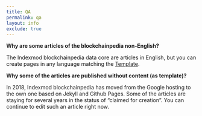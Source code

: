 ```yaml
---
title: QA
permalink: qa
layout: info
exclude: true
---
```

**Why are some articles of the blockchainpedia non-English?**

The Indexmod blockchainpedia data core are articles in English, but you can create pages in any language matching the [Template](https://indexmod.github.io/encyclopedia/template).

**Why some of the articles are published without content (as template)?**

In 2018, Indexmod blockchainpedia has moved from the Google hosting to the own one based on Jekyll and Github Pages. Some of the articles are staying for several years in the status of “claimed for creation”. You can continue to edit such an article right now.
